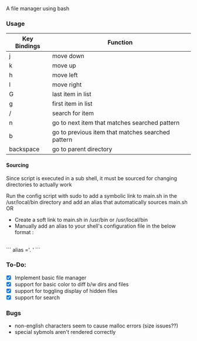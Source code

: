 A file manager using bash

### Usage

| Key Bindings | Function |
| --- | --- |
| j | move down |
| k | move up |
| h | move left |
| l | move right |
| G | last item in list |
| g | first item in list |
| / | search for item |
| n | go to next item that matches searched pattern |
| b | go to previous item that matches searched pattern |
| backspace | go to parent directory |

#### Sourcing
Since script is executed in a sub shell, it must be sourced for changing directories to actually work

Run the config script with sudo to add a symbolic link to main.sh in the /usr/local/bin directory and add an alias that automatically sources main.sh
<br>
OR
<br>
- Create a soft link to main.sh in /usr/bin or /usr/local/bin
- Manually add an alias to your shell's configuration file in the below format :
<br>
```
alias <youralias>='. <softlink>'
```



### To-Do:
- [x] Implement basic file manager
- [x] support for basic color to diff b/w dirs and files
- [x] support for toggling display of hidden files
- [x] support for search

### Bugs
- non-english characters seem to cause malloc errors (size issues??)
- special sybmols aren't rendered correctly

